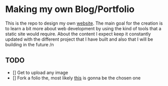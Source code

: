 # Making my own Blog/Portfolio
This is the repo to design my own [website](https://sigalaz.github.io/). The main goal for the creation is to learn a bit more about web development by using the kind of tools that a static site would require.
About the content I expect keep it constantly updated with the different project that I have built and also that I will be building in the future /n


## TODO

- [] Get to upload any image
- [] Fork a folio the, most likely [this](https://github.com/alshedivat/al-folio) is gonna be the chosen one





